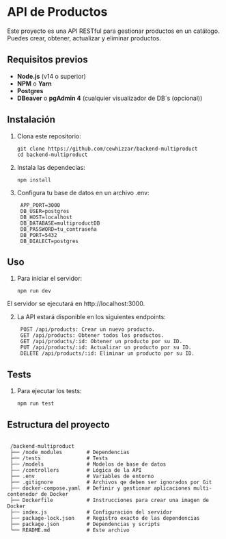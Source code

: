 # API de Productos

Este proyecto es una API RESTful para gestionar productos en un catálogo. Puedes crear, obtener, actualizar y eliminar productos.

## Requisitos previos

- **Node.js** (v14 o superior)
- **NPM** o **Yarn**
- **Postgres**
- **DBeaver** o **pgAdmin 4** (cualquier visualizador de DB´s (opcional))

## Instalación

1. Clona este repositorio:
   ```
   git clone https://github.com/cewhizzar/backend-multiproduct
   cd backend-multiproduct
   ```
   

2. Instala las dependecias:
    ```
    npm install
    ```

3. Configura tu base de datos en un archivo .env:

   ```
    APP_PORT=3000
    DB_USER=postgres
    DB_HOST=localhost
    DB_DATABASE=multiproductDB
    DB_PASSWORD=tu_contraseña
    DB_PORT=5432
    DB_DIALECT=postgres

   ```

## Uso

1. Para iniciar el servidor:
   ```
   npm run dev
   ```

El servidor se ejecutará en http://localhost:3000.

2. La API estará disponible en los siguientes endpoints:
   ```
    POST /api/products: Crear un nuevo producto.
    GET /api/products: Obtener todos los productos.
    GET /api/products/:id: Obtener un producto por su ID.
    PUT /api/products/:id: Actualizar un producto por su ID.
    DELETE /api/products/:id: Eliminar un producto por su ID.
   ```

## Tests

1. Para ejecutar los tests:
   ```
   npm run test
   ```

## Estructura del proyecto
   ```

    /backend-multiproduct
    ├── /node_modules        # Dependencias
    ├── /tests               # Tests
    ├── /models              # Modelos de base de datos
    ├── /controllers         # Lógica de la API
    ├── .env                 # Variables de entorno
    ├── .gitignore           # Archivos qe deben ser ignorados por Git
    ├── docker-compose.yaml  # Definir y gestionar aplicaciones multi-contenedor de Docker
    ├── Dockerfile           # Instrucciones para crear una imagen de Docker
    ├── index.js             # Configuración del servidor
    ├── package-lock.json    # Registro exacto de las dependencias
    ├── package.json         # Dependencias y scripts
    └── README.md            # Este archivo
   ```
